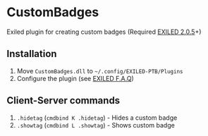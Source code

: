 # CustomBadges
Exiled plugin for creating custom badges (Required [EXILED 2.0.5](https://github.com/galaxy119/EXILED/releases/tag/2.0.5)+)
## Installation
1. Move `CustomBadges.dll` to `~/.config/EXILED-PTB/Plugins`
1. Configure the plugin (see [EXILED F.A.Q](https://discord.gg/UuTYXKb))
## Client-Server commands
1. `.hidetag` (`cmdbind K .hidetag`) - Hides a custom badge
1. `.showtag` (`cmdbind L .showtag`) - Shows custom badge
